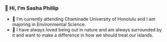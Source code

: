 ### 👋 Hi, I’m Sasha Phillip
- 🌱 I’m currently attending Chaminade University of Honolulu and I am majoring in Environmental Science.
- 💫 I have always loved being out in nature and am always surrounded by it and want to make a difference in how we should treat our islands.

<!---
Sashap808/Sashap808 is a ✨ special ✨ repository because its `README.md` (this file) appears on your GitHub profile.
You can click the Preview link to take a look at your changes.
--->
